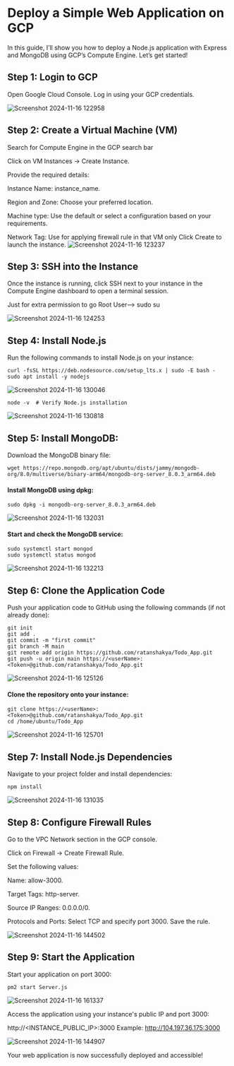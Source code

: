 
# Deploy a Simple Web Application on GCP

In this guide, I’ll show you how to deploy a Node.js application with Express and MongoDB using GCP’s Compute Engine. Let’s get started!


## Step 1: Login to GCP

Open Google Cloud Console. Log in using your GCP credentials.

![Screenshot 2024-11-16 122958](https://github.com/user-attachments/assets/50836cd6-6860-4ab2-ad86-08511ef6f0c4)

## Step 2: Create a Virtual Machine (VM)

Search for Compute Engine in the GCP search bar

Click on VM Instances → Create Instance.

Provide the required details:

 Instance Name: instance_name.

 Region and Zone: Choose your preferred location.


Machine type: Use the default or select a configuration based on your requirements. 

Network Tag: Use for applying firewall rule in that VM only Click Create to launch the instance.
![Screenshot 2024-11-16 123237](https://github.com/user-attachments/assets/3e03e68c-48a9-4772-9608-977f6f3a663b)



## Step 3: SSH into the Instance
Once the instance is running, click SSH next to your instance in the Compute Engine dashboard to open a terminal session.

Just for extra permission to go Root User—-> sudo su

![Screenshot 2024-11-16 124253](https://github.com/user-attachments/assets/b2724483-f9f2-492d-91c9-6b8028c52ea0)


## Step 4: Install Node.js
Run the following commands to install Node.js on your instance:

``` 
curl -fsSL https://deb.nodesource.com/setup_lts.x | sudo -E bash -
sudo apt install -y nodejs
```

![Screenshot 2024-11-16 130046](https://github.com/user-attachments/assets/59c9aa71-4f57-457f-a70c-4bba6931f977)


```
node -v  # Verify Node.js installation
```

![Screenshot 2024-11-16 130818](https://github.com/user-attachments/assets/57bbbceb-2357-4b6b-90d4-31e316789e5d)

## Step 5: Install MongoDB:
Download the MongoDB binary file:

```
wget https://repo.mongodb.org/apt/ubuntu/dists/jammy/mongodb-org/8.0/multiverse/binary-arm64/mongodb-org-server_8.0.3_arm64.deb
```
#### Install MongoDB using dpkg:

```
sudo dpkg -i mongodb-org-server_8.0.3_arm64.deb
```
![Screenshot 2024-11-16 132031](https://github.com/user-attachments/assets/705cc0af-d5cd-4e71-bd93-0c6d96458591)

#### Start and check the MongoDB service:
```
sudo systemctl start mongod
sudo systemctl status mongod
```
![Screenshot 2024-11-16 132213](https://github.com/user-attachments/assets/89e6f25f-f489-41b5-81e4-c3aa9feb5e70)


## Step 6: Clone the Application Code

Push your application code to GitHub using the following commands (if not already done):

```
git init
git add .
git commit -m "first commit"
git branch -M main
git remote add origin https://github.com/ratanshakya/Todo_App.git
git push -u origin main https://<userName>:<Token>@github.com/ratanshakya/Todo_App.git
```

![Screenshot 2024-11-16 125126](https://github.com/user-attachments/assets/f9b19f20-3924-442f-8af6-86593190bc9c)

#### Clone the repository onto your instance:
```
git clone https://<userName>:<Token>@github.com/ratanshakya/Todo_App.git
cd /home/ubuntu/Todo_App
```
![Screenshot 2024-11-16 125701](https://github.com/user-attachments/assets/8b5cf4d1-6336-4f92-98a5-358906eae1f6)


## Step 7: Install Node.js Dependencies
Navigate to your project folder and install dependencies:

```
npm install
```
![Screenshot 2024-11-16 131035](https://github.com/user-attachments/assets/e07e9c86-c171-49ea-839f-cfc294910e15)


## Step 8: Configure Firewall Rules
Go to the VPC Network section in the GCP console.

Click on Firewall → Create Firewall Rule.

Set the following values:

Name: allow-3000.

Target Tags: http-server.

Source IP Ranges: 0.0.0.0/0.

Protocols and Ports: Select TCP and specify port 3000.
Save the rule.

![Screenshot 2024-11-16 144502](https://github.com/user-attachments/assets/faff9ef6-8c9b-4c24-a067-3442abc8acc8)


## Step 9: Start the Application
Start your application on port 3000:

```
pm2 start Server.js 
```

![Screenshot 2024-11-16 161337](https://github.com/user-attachments/assets/a80caaa0-9a6f-4935-b808-43a666571c6d)


Access the application using your instance's public IP and port 3000:

http://<INSTANCE_PUBLIC_IP>:3000
Example: http://104.197.36.175:3000

![Screenshot 2024-11-16 144907](https://github.com/user-attachments/assets/b00e1a99-3abd-41c9-9fec-ec2641fecbb3)


Your web application is now successfully deployed and accessible!




